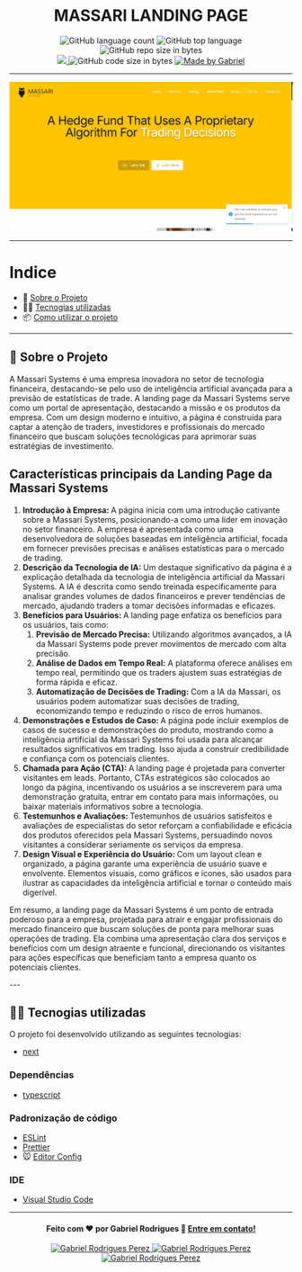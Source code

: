 <h1 align="center">
  MASSARI LANDING PAGE
</h1>

<p align="center">
   <img alt="GitHub language count" src="https://img.shields.io/github/languages/count/Gabriel4420/massari_landing_page">

  <img alt="GitHub top language" src="https://img.shields.io/github/languages/top/Gabriel4420/massari_landing_page?logo=html">

  <img alt="GitHub repo size in bytes" src="https://img.shields.io/github/repo-size/Gabriel4420/massari_landing_page?color=green">

  <br>
  
  <a href="https://www.codacy.com/manual/Gabriel4420/massari_landing_page?utm_source=github.com&amp;utm_medium=referral&amp;utm_content=Gabriel4420/massari_landing_page&amp;utm_campaign=Badge_Grade">
    <img src="https://app.codacy.com/project/badge/Grade/6dd6b46abeb14e99935a2b9ac5c6ede2"/>
  </a>
  
  <img alt="GitHub code size in bytes" src="https://img.shields.io/github/last-commit/Gabriel4420/massari_landing_page">

  <a href="https://www.linkedin.com/in/gabriel-rodrigues-perez-2069b072/">
    <img alt="Made by Gabriel" src="https://img.shields.io/badge/made%20by-Gabriel-%2304D361">
  </a>
</p>

---

<p align="center">
  <img alt="Gif da Aplicação" src="public/Homepage.png" />
</p>

---

# Indice

- :rocket: [Sobre o Projeto](#rocket-sobre-o-projeto)
- 👨‍💻️ [Tecnogias utilizadas](#%EF%B8%8F-tecnogias-utilizadas)
- 📦️ [Como utilizar o projeto](#%EF%B8%8F-como-utilizar-o-projeto)

---

## :rocket: Sobre o Projeto

<p> A Massari Systems é uma empresa inovadora no setor de tecnologia financeira, destacando-se pelo uso de inteligência artificial avançada para a previsão de estatísticas de trade. A landing page da Massari Systems serve como um portal de apresentação, destacando a missão e os produtos da empresa. Com um design moderno e intuitivo, a página é construída para captar a atenção de traders, investidores e profissionais do mercado financeiro que buscam soluções tecnológicas para aprimorar suas estratégias de investimento.</p>

<h2>Características principais da Landing Page da Massari Systems</h2>

<ol>
  <li> <span style="font-weight:bold;"> Introdução à Empresa: </span> A página inicia com uma introdução cativante sobre a Massari Systems, posicionando-a como uma líder em inovação no setor   financeiro. A empresa é apresentada como uma desenvolvedora de soluções baseadas em inteligência artificial, focada em fornecer previsões precisas e análises estatísticas para o mercado de   trading.</li>
  <li><span style="font-weight:bold;"> Descrição da Tecnologia de IA: </span> Um destaque significativo da página é a explicação detalhada da tecnologia de inteligência artificial da Massari Systems. A IA é descrita como sendo treinada especificamente para analisar grandes volumes de dados financeiros e prever tendências de mercado, ajudando traders a tomar decisões informadas e eficazes.
  </li>
    <li><span style="font-weight:bold;"> Benefícios para Usuários: </span> A landing page enfatiza os benefícios para os usuários, tais como: 
      <ol>
          <li><span style="font-weight:bold;">Previsão de Mercado Precisa:</span> Utilizando algoritmos avançados, a IA da Massari Systems pode prever movimentos de mercado com alta precisão.</li>
          <li><span style="font-weight:bold;">Análise de Dados em Tempo Real:</span> A plataforma oferece análises em tempo real, permitindo que os traders ajustem suas estratégias de forma rápida                 e eficaz.</li>
          <li><span style="font-weight:bold;">Automatização de Decisões de Trading:</span> Com a IA da Massari, os usuários podem automatizar suas decisões de trading, economizando tempo e       
              reduzindo o risco de erros humanos.</li>
        </ol>
    </li>
    <li><span style="font-weight:bold;">Demonstrações e Estudos de Caso: </span> A página pode incluir exemplos de casos de sucesso e demonstrações do produto, mostrando como a inteligência artificial da Massari Systems foi usada para alcançar resultados significativos em trading. Isso ajuda a construir credibilidade e confiança com os potenciais clientes.</li>
    <li><span style="font-weight:bold;">Chamada para Ação (CTA): </span> A landing page é projetada para converter visitantes em leads. Portanto, CTAs estratégicos são colocados ao longo da página, incentivando os usuários a se inscreverem para uma demonstração gratuita, entrar em contato para mais informações, ou baixar materiais informativos sobre a tecnologia.</li>
    <li><span style="font-weight:bold;">Testemunhos e Avaliações: </span> Testemunhos de usuários satisfeitos e avaliações de especialistas do setor reforçam a confiabilidade e eficácia dos produtos oferecidos pela Massari Systems, persuadindo novos visitantes a considerar seriamente os serviços da empresa.</li>
    <li><span style="font-weight:bold;">Design Visual e Experiência do Usuário: </span> Com um layout clean e organizado, a página garante uma experiência de usuário suave e envolvente. Elementos visuais, como gráficos e ícones, são usados para ilustrar as capacidades da inteligência artificial e tornar o conteúdo mais digerível.</li>
</ol>

<p>Em resumo, a landing page da Massari Systems é um ponto de entrada poderoso para a empresa, projetada para atrair e engajar profissionais do mercado financeiro que buscam soluções de ponta para melhorar suas operações de trading. Ela combina uma apresentação clara dos serviços e benefícios com um design atraente e funcional, direcionando os visitantes para ações específicas que beneficiam tanto a empresa quanto os potenciais clientes.</p>
---

## 👨‍💻️ Tecnogias utilizadas

O projeto foi desenvolvido utilizando as seguintes tecnologias:

- [next](https://nextjs.org/)

### Dependências

- [typescript](https://www.typescriptlang.org/)

### Padronização de código

- [ESLint](https://eslint.org/)
- [Prettier](https://prettier.io/)
- :mouse: [Editor Config](https://editorconfig.org/)

### IDE

- [Visual Studio Code](https://code.visualstudio.com/)


---

<h4 align="center">
  Feito com ❤️ por Gabriel Rodrigues 👋️ <a href="mailto:gabriel_rodrigues_perez@hotmail.com">Entre em contato!</a>
</h4>

<p align="center">

  <a href="https://www.linkedin.com/in/gabriel-rodrigues-perez-2069b072/">
    <img alt="Gabriel Rodrigues Perez" src="https://img.shields.io/badge/LinkedIn-Gabriel_Rodrigues-0e76a8?style=flat&logoColor=white&logo=linkedin">
  </a>
  <a href="https://www.facebook.com/gabriel.rodrigues.perez">
    <img alt="Gabriel Rodrigues Perez" src="https://img.shields.io/badge/Facebook-Gabriel_Rodrigues-1778F2?style=flat&logoColor=white&logo=facebook">
  </a>
  <a href="https://www.instagram.com/gabriel_rodrigues_perez/">
    <img alt="Gabriel Rodrigues Perez" src="https://img.shields.io/badge/Instagram-@gabriel4420-833AB4?style=flat&logoColor=white&logo=instagram">
  </a>
  
</p>
